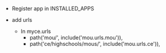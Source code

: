 - Register app in INSTALLED_APPS

- add urls
    - In myce.urls 
        - path('mou/', include('mou.urls.mou')),
        - path('ce/highschools/mous/', include('mou.urls.ce')),